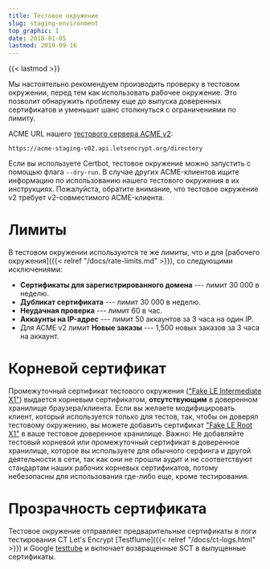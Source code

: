 ```yaml
---
title: Тестовое окружение
slug: staging-environment
top_graphic: 1
date: 2018-01-05
lastmod: 2019-09-16
---
```


{{< lastmod >}}

Мы настоятельно рекомендуем производить проверку в тестовом окружении, перед тем как использовать рабочее окружение. Это позволит обнаружить проблему еще до выпуска доверенных сертификатов и уменьшит шанс столкнуться с ограничениями по лимиту.

ACME URL нашего [тестового сервера ACME v2](https://community.letsencrypt.org/t/staging-endpoint-for-acme-v2/49605):

`https://acme-staging-v02.api.letsencrypt.org/directory`

Если вы используете Certbot, тестовое окружение можно запустить с помощью флага `--dry-run`. В случае других ACME-клиентов ищите информацию по использованию нашего тестового окружения в их инструкциях. Пожалуйста, обратите внимание, что тестовое окружение v2 требует v2-совместимого ACME-клиента.

# Лимиты

В тестовом окружении используются те же лимиты, что и для [рабочего окружения]({{< relref "/docs/rate-limits.md" >}}), со следующими исключениями:

* **Сертификаты для зарегистрированного домена** --- лимит 30 000 в неделю.
* **Дубликат сертификата** --- лимит 30 000 в неделю.
* **Неудачная проверка** --- лимит 60 в час.
* **Аккаунты на IP-адрес** --- лимит 50 аккаунтов за 3 часа на один IP.
* Для ACME v2 лимит **Новые заказы** --- 1,500 новых заказов за 3 часа на аккаунт.

# Корневой сертификат

Промежуточный сертификат тестового окружения (["Fake LE Intermediate X1"](/certs/fakeleintermediatex1.pem)) выдается корневым сертификатом, **отсутствующим** в доверенном хранилище браузера/клиента. Если вы желаете модифицировать клиент, который используется только для тестов, так, чтобы он доверял тестовому окружению, вы можете добавить сертификат ["Fake LE Root X1"](/certs/fakelerootx1.pem) в ваше тестовое доверенное хранилище. Важно: Не добавляйте тестовый корневой или промежуточный сертификат в доверенное хранилище, которое вы используете для обычного серфинга и другой деятельности в сети, так как они не прошли аудит и не соответствуют стандартам наших рабочих корневых сертификатов, потому небезопасны для использования где-либо еще, кроме тестирования.

# Прозрачность сертификата

Тестовое окружение отправляет предварительные сертификаты в логи тестирования CT Let's Encrypt [Testflume]({{< relref "/docs/ct-logs.html" >}}) и Google [testtube](http://www.certificate-transparency.org/known-logs#TOC-Test-Logs) и включает возвращенные SCT в выпущенные сертификаты.
